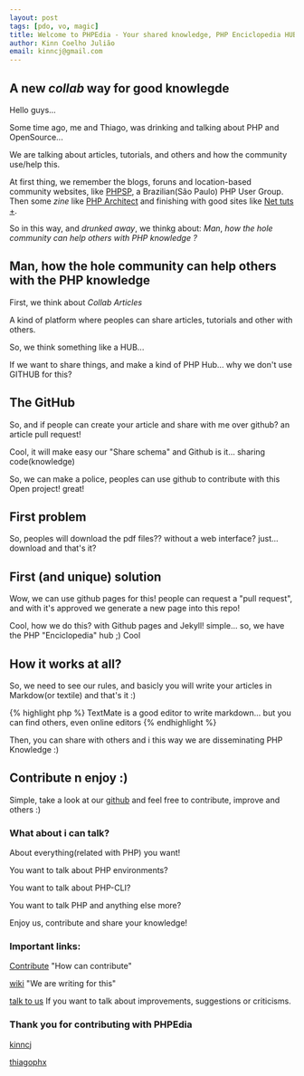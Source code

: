 ```yaml
---
layout: post
tags: [pdo, vo, magic]
title: Welcome to PHPEdia - Your shared knowledge, PHP Enciclopedia HUB
author: Kinn Coelho Julião
email: kinncj@gmail.com
---
```

## A new _collab_ way for good knowlegde
Hello guys...

Some time ago, me and Thiago, was drinking and talking about PHP and OpenSource...

We are talking about articles, tutorials, and others and how the community use/help this.

At first thing, we remember the blogs, foruns and location-based community websites, like [PHPSP](http://phpsp.org.br), a Brazilian(São Paulo) PHP User Group. Then some _zine_ like [PHP Architect](http://www.phparch.com/) and finishing with good sites like [Net tuts +](http://net.tutsplus.com/).

So in this way, and _drunked_ _away_, we thinkg about: _Man_, _how_ _the_ _hole_ _community_ _can_ _help_ _others_ _with_ _PHP_ _knowledge_ _?_

## Man, how the hole community can help others with the PHP knowledge
First, we think about _Collab_ _Articles_

A kind of platform where peoples can share articles, tutorials and other with others.

So, we think something like a HUB...

If we want to share things, and make a kind of PHP Hub... why we don't use GITHUB for this?

## The GitHub
So, and if people can create your article and share with me over github? an article pull request!

Cool, it will make easy our "Share schema" and Github is it... sharing code(knowledge)

So, we can make a police, peoples can use github to contribute with this Open project! great!

## First problem

So, peoples will download the pdf files?? without a web interface? just... download and that's it?

## First (and unique) solution

Wow, we can use github pages for this! people can request a "pull request", and with it's approved we generate a new page into this repo!

Cool, how we do this? with Github pages and Jekyll! simple... so, we have the PHP "Enciclopedia" hub ;) Cool

## How it works at all?
So, we need to see our rules, and basicly you will write your articles in Markdow(or textile) and that's it :)

{% highlight php %}
TextMate is a good editor to write markdown... but you can find others, even online editors
{% endhighlight %}

Then, you can share with others and i this way we are disseminating PHP Knowledge :)

## Contribute n enjoy :)

Simple, take a look at our [github](https://github.com/phpedia/phpedia.github.com) and feel free to contribute, improve and others :)

### What about i can talk?

About everything(related with PHP) you want!

You want to talk about PHP environments?

You want to talk about PHP-CLI?

You want to talk PHP and anything else more?

Enjoy us, contribute and share your knowledge!

### Important links:

[Contribute](http://phpedia.org/contribute.html) "How can contribute"

[wiki](https://github.com/phpedia/phpedia.github.com/wiki) "We are writing for this"

[talk to us](mailto:phpedia@phpedia.org) If you want to talk about improvements, suggestions or criticisms.

### Thank you for contributing with PHPEdia

[kinncj](http://www.kinncj.com.br)

[thiagophx](http://thiagorigo.com)